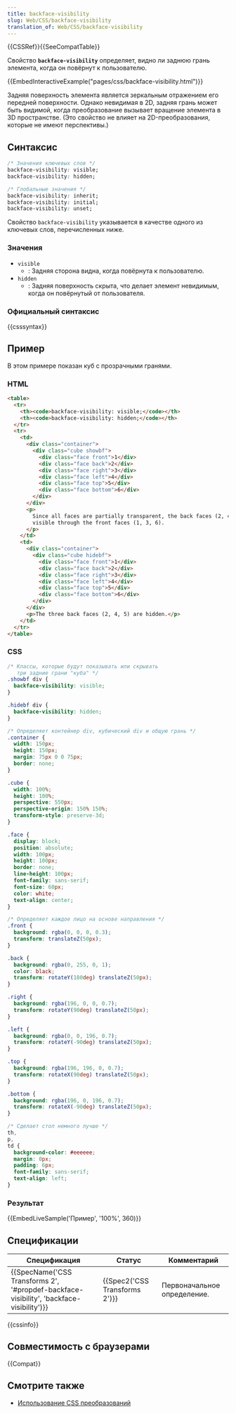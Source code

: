 ```yaml
---
title: backface-visibility
slug: Web/CSS/backface-visibility
translation_of: Web/CSS/backface-visibility
---
```


{{CSSRef}}{{SeeCompatTable}}

Свойство **`backface-visibility`** определяет, видно ли заднюю грань элемента, когда он повёрнут к пользователю.

{{EmbedInteractiveExample("pages/css/backface-visibility.html")}}

Задняя поверхность элемента является зеркальным отражением его передней поверхности. Однако невидимая в 2D, задняя грань может быть видимой, когда преобразование вызывает вращение элемента в 3D пространстве. (Это свойство не влияет на 2D-преобразования, которые не имеют перспективы.)

## Синтаксис

```css
/* Значения ключевых слов */
backface-visibility: visible;
backface-visibility: hidden;

/* Глобальные значения */
backface-visibility: inherit;
backface-visibility: initial;
backface-visibility: unset;
```

Свойство `backface-visibility` указывается в качестве одного из ключевых слов, перечисленных ниже.

### Значения

- `visible`
  - : Задняя сторона видна, когда повёрнута к пользователю.
- `hidden`
  - : Задняя поверхность скрыта, что делает элемент невидимым, когда он повёрнутый от пользователя.

### Официальный синтаксис

{{csssyntax}}

## Пример

В этом примере показан куб с прозрачными гранями.

### HTML

```html
<table>
  <tr>
    <th><code>backface-visibility: visible;</code></th>
    <th><code>backface-visibility: hidden;</code></th>
  </tr>
  <tr>
    <td>
      <div class="container">
        <div class="cube showbf">
          <div class="face front">1</div>
          <div class="face back">2</div>
          <div class="face right">3</div>
          <div class="face left">4</div>
          <div class="face top">5</div>
          <div class="face bottom">6</div>
        </div>
      </div>
      <p>
        Since all faces are partially transparent, the back faces (2, 4, 5) are
        visible through the front faces (1, 3, 6).
      </p>
    </td>
    <td>
      <div class="container">
        <div class="cube hidebf">
          <div class="face front">1</div>
          <div class="face back">2</div>
          <div class="face right">3</div>
          <div class="face left">4</div>
          <div class="face top">5</div>
          <div class="face bottom">6</div>
        </div>
      </div>
      <p>The three back faces (2, 4, 5) are hidden.</p>
    </td>
  </tr>
</table>
```

### CSS

```css
/* Классы, которые будут показывать или скрывать
   три задние грани "куба" */
.showbf div {
  backface-visibility: visible;
}

.hidebf div {
  backface-visibility: hidden;
}

/* Определяет контейнер div, кубический div и общую грань */
.container {
  width: 150px;
  height: 150px;
  margin: 75px 0 0 75px;
  border: none;
}

.cube {
  width: 100%;
  height: 100%;
  perspective: 550px;
  perspective-origin: 150% 150%;
  transform-style: preserve-3d;
}

.face {
  display: block;
  position: absolute;
  width: 100px;
  height: 100px;
  border: none;
  line-height: 100px;
  font-family: sans-serif;
  font-size: 60px;
  color: white;
  text-align: center;
}

/* Определяет каждое лицо на основе направления */
.front {
  background: rgba(0, 0, 0, 0.3);
  transform: translateZ(50px);
}

.back {
  background: rgba(0, 255, 0, 1);
  color: black;
  transform: rotateY(180deg) translateZ(50px);
}

.right {
  background: rgba(196, 0, 0, 0.7);
  transform: rotateY(90deg) translateZ(50px);
}

.left {
  background: rgba(0, 0, 196, 0.7);
  transform: rotateY(-90deg) translateZ(50px);
}

.top {
  background: rgba(196, 196, 0, 0.7);
  transform: rotateX(90deg) translateZ(50px);
}

.bottom {
  background: rgba(196, 0, 196, 0.7);
  transform: rotateX(-90deg) translateZ(50px);
}

/* Сделает стол немного лучше */
th,
p,
td {
  background-color: #eeeeee;
  margin: 0px;
  padding: 6px;
  font-family: sans-serif;
  text-align: left;
}
```

### Результат

{{EmbedLiveSample('Пример', '100%', 360)}}

## Спецификации

| Спецификация                                                                            | Статус                        | Комментарий                 |
| --------------------------------------------------------------------------------------- | ----------------------------- | --------------------------- |
| {{SpecName('CSS Transforms 2', '#propdef-backface-visibility', 'backface-visibility')}} | {{Spec2('CSS Transforms 2')}} | Первоначальное определение. |

{{cssinfo}}

## Совместимость с браузерами

{{Compat}}

## Смотрите также

- [Использование CSS преобразований](/ru/docs/Web/CSS/CSS_Transforms/Using_CSS_transforms)
